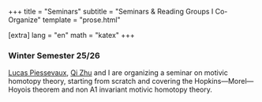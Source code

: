 +++ title = "Seminars" subtitle = "Seminars & Reading Groups I Co-Organize" template = "prose.html"

[extra] lang = "en" math = "katex" +++


### Winter Semester 25/26
[Lucas Piessevaux](https://lucas-piessevaux.github.io), [Qi Zhu](https://qizhumath.wixsite.com/math) and I are organizing a seminar on motivic homotopy theory, starting from scratch and covering the Hopkins—Morel—Hoyois theorem and non A1 invariant motivic homotopy theory.
